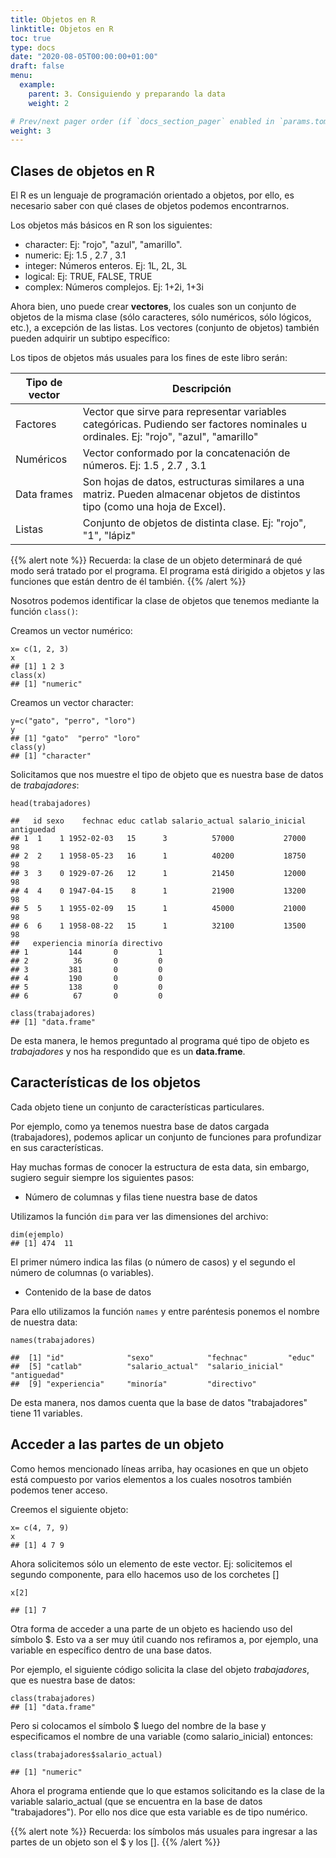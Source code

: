```yaml
---
title: Objetos en R
linktitle: Objetos en R
toc: true
type: docs
date: "2020-08-05T00:00:00+01:00"
draft: false
menu:
  example:
    parent: 3. Consiguiendo y preparando la data
    weight: 2

# Prev/next pager order (if `docs_section_pager` enabled in `params.toml`)
weight: 3
---
```


## Clases de objetos en R

El R es un lenguaje de programación orientado a objetos, por ello, es necesario saber con qué clases de objetos podemos encontrarnos. 

Los objetos más básicos en R son los siguientes:

- character: Ej: "rojo", "azul", "amarillo".
- numeric: Ej: 1.5 , 2.7 , 3.1
- integer: Números enteros. Ej: 1L, 2L, 3L
- logical: Ej: TRUE, FALSE, TRUE
- complex: Números complejos. Ej: 1+2i, 1+3i 

Ahora bien, uno puede crear **vectores**, los cuales son un conjunto de objetos de la misma clase (sólo caracteres, sólo numéricos, sólo lógicos, etc.), a excepción de las listas. Los vectores (conjunto de objetos) también pueden adquirir un subtipo específico:

Los tipos de objetos más usuales para los fines de este libro serán:

| Tipo de vector | Descripción |
| ------------- | ------------- |
| Factores  | Vector que sirve para representar variables categóricas. Pudiendo ser factores nominales u ordinales. Ej: "rojo", "azul", "amarillo"  |
| Numéricos | Vector conformado por la concatenación de números. Ej: 1.5 , 2.7 , 3.1 |
| Data frames  | Son hojas de datos, estructuras similares a una matriz. Pueden almacenar objetos de distintos tipo (como una hoja de Excel).  |
| Listas | Conjunto de objetos de distinta clase. Ej: "rojo", "1", "lápiz"  |

{{% alert note %}}
Recuerda: la clase de un objeto determinará de qué modo será tratado por el programa. El programa está dirigido a objetos y las funciones que están dentro de él también. 
{{% /alert %}}

Nosotros podemos identificar la clase de objetos que tenemos mediante la función `class()`:

Creamos un vector numérico:

    x= c(1, 2, 3)
    x
    ## [1] 1 2 3
    class(x)
    ## [1] "numeric"

Creamos un vector character:

    y=c("gato", "perro", "loro")
    y
    ## [1] "gato"  "perro" "loro"
    class(y)
    ## [1] "character"

Solicitamos que nos muestre el tipo de objeto que es nuestra base de datos de *trabajadores*:

    head(trabajadores)

    ##   id sexo    fechnac educ catlab salario_actual salario_inicial antiguedad
    ## 1  1    1 1952-02-03   15      3          57000           27000         98
    ## 2  2    1 1958-05-23   16      1          40200           18750         98
    ## 3  3    0 1929-07-26   12      1          21450           12000         98
    ## 4  4    0 1947-04-15    8      1          21900           13200         98
    ## 5  5    1 1955-02-09   15      1          45000           21000         98
    ## 6  6    1 1958-08-22   15      1          32100           13500         98
    ##   experiencia minoría directivo
    ## 1         144       0         1
    ## 2          36       0         0
    ## 3         381       0         0
    ## 4         190       0         0
    ## 5         138       0         0
    ## 6          67       0         0

    class(trabajadores)
    ## [1] "data.frame"

De esta manera, le hemos preguntado al programa qué tipo de objeto es *trabajadores* y nos ha respondido que es un **data.frame**.

## Características de los objetos

Cada objeto tiene un conjunto de características particulares. 

Por ejemplo, como ya tenemos nuestra base de datos cargada (trabajadores), podemos aplicar un conjunto de funciones para profundizar en sus características. 

Hay muchas formas de conocer la estructura de esta data, sin embargo, sugiero seguir siempre los siguientes pasos:

- Número de columnas y filas tiene nuestra base de datos

Utilizamos la función `dim` para ver las dimensiones del archivo:

    dim(ejemplo)
    ## [1] 474  11

El primer número indica las filas (o número de casos) y el segundo el número de columnas (o variables).

- Contenido de la base de datos

Para ello utilizamos la función `names` y entre paréntesis ponemos el nombre de nuestra data:

    names(trabajadores)

    ##  [1] "id"              "sexo"            "fechnac"         "educ"           
    ##  [5] "catlab"          "salario_actual"  "salario_inicial" "antiguedad"     
    ##  [9] "experiencia"     "minoría"         "directivo"

De esta manera, nos damos cuenta que la base de datos "trabajadores" tiene 11 variables.

## Acceder a las partes de un objeto

Como hemos mencionado líneas arriba, hay ocasiones en que un objeto está compuesto por varios elementos a los cuales nosotros también podemos tener acceso. 

Creemos el siguiente objeto:

    x= c(4, 7, 9)
    x
    ## [1] 4 7 9

Ahora solicitemos sólo un elemento de este vector. Ej: solicitemos el segundo componente, para ello hacemos uso de los corchetes []

    x[2]

    ## [1] 7

Otra forma de acceder a una parte de un objeto es haciendo uso del símbolo $. Esto va a ser muy útil cuando nos refiramos a, por ejemplo, una variable en específico dentro de una base datos. 

Por ejemplo, el siguiente código solicita la clase del objeto *trabajadores*, que es nuestra base de datos:

    class(trabajadores)
    ## [1] "data.frame"

Pero si colocamos el símbolo $ luego del nombre de la base y especificamos el nombre de una variable (como salario_inicial) entonces: 

    class(trabajadores$salario_actual)

    ## [1] "numeric"

Ahora el programa entiende que lo que estamos solicitando es la clase de la variable salario_actual (que se encuentra en la base de datos "trabajadores"). Por ello nos dice que esta variable es de tipo numérico. 

{{% alert note %}}
Recuerda: los símbolos más usuales para ingresar a las partes de un objeto son el $ y los []. 
{{% /alert %}}